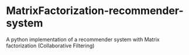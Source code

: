 # MatrixFactorization-recommender-system
A python implementation of a recommender system with Matrix factorization (Collaborative Filtering)
